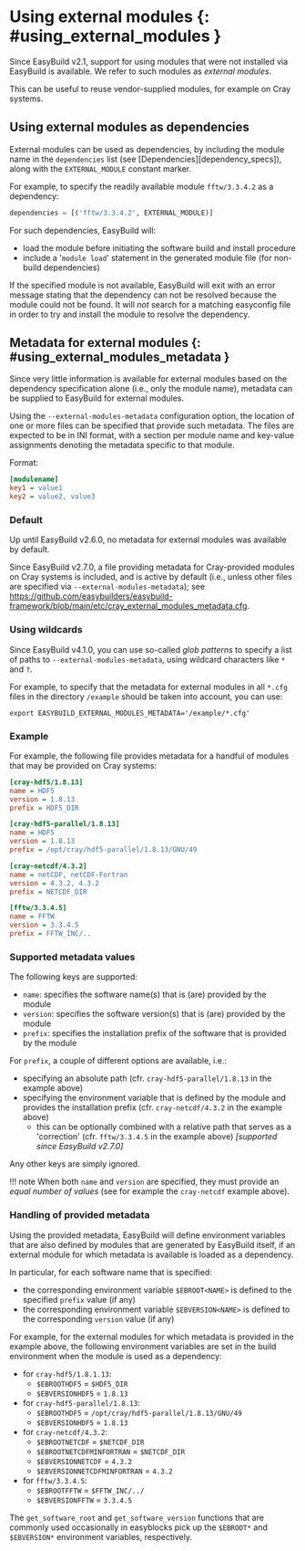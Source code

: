 # Using external modules {: #using_external_modules }

Since EasyBuild v2.1, support for using modules that were not installed via EasyBuild is available.
We refer to such modules as *external modules*.

This can be useful to reuse vendor-supplied modules, for example on Cray systems.


## Using external modules as dependencies

External modules can be used as dependencies, by including the module name in the `dependencies` list (see
[Dependencies][dependency_specs]), along with the `EXTERNAL_MODULE` constant marker.

For example, to specify the readily available module `fftw/3.3.4.2` as a dependency:

``` python
dependencies = [('fftw/3.3.4.2', EXTERNAL_MODULE)]
```

For such dependencies, EasyBuild will:

* load the module before initiating the software build and install procedure
* include a '`module load`' statement in the generated module file (for non-build dependencies)

If the specified module is not available, EasyBuild will exit with an error message stating that the dependency can
not be resolved because the module could not be found. It will *not* search for a matching easyconfig file in order to
try and install the module to resolve the dependency.


## Metadata for external modules {: #using_external_modules_metadata }

Since very little information is available for external modules based on the dependency specification alone (i.e., only
the module name), metadata can be supplied to EasyBuild for external modules.

Using the `--external-modules-metadata` configuration option, the location of one or more files can be specified that
provide such metadata. The files are expected to be in INI format, with a section per module name and key-value
assignments denoting the metadata specific to that module.

Format:

``` ini
[modulename]
key1 = value1
key2 = value2, value3
```

### Default

Up until EasyBuild v2.6.0, no metadata for external modules was available by default.

Since EasyBuild v2.7.0, a file providing metadata for Cray-provided modules on Cray systems is included,
and is active by default (i.e., unless other files are specified via `--external-modules-metadata`);
see <https://github.com/easybuilders/easybuild-framework/blob/main/etc/cray_external_modules_metadata.cfg>.

### Using wildcards

Since EasyBuild v4.1.0, you can use so-called *glob patterns* to specify a list of paths
to `--external-modules-metadata`, using wildcard characters like `*` and `?`.

For example, to specify that the metadata for external modules in all `*.cfg` files in the directory `/example`
should be taken into account, you can use:

``` shell
export EASYBUILD_EXTERNAL_MODULES_METADATA='/example/*.cfg'
```

### Example

For example, the following file provides metadata for a handful of modules that may be provided on Cray systems:

``` ini 
[cray-hdf5/1.8.13]
name = HDF5
version = 1.8.13
prefix = HDF5_DIR

[cray-hdf5-parallel/1.8.13]
name = HDF5
version = 1.8.13
prefix = /opt/cray/hdf5-parallel/1.8.13/GNU/49

[cray-netcdf/4.3.2]
name = netCDF, netCDF-Fortran
version = 4.3.2, 4.3.2
prefix = NETCDF_DIR

[fftw/3.3.4.5]
name = FFTW
version = 3.3.4.5
prefix = FFTW_INC/..
```

### Supported metadata values

The following keys are supported:

* `name`: specifies the software name(s) that is (are) provided by the module
* `version`: specifies the software version(s) that is (are) provided by the module
* `prefix`: specifies the installation prefix of the software that is provided by the module

For `prefix`, a couple of different options are available, i.e.:

* specifying an absolute path (cfr. `cray-hdf5-parallel/1.8.13` in the example above)
* specifying the environment variable that is defined by the module and provides the installation prefix
  (cfr. `cray-netcdf/4.3.2` in the example above)
   * this can be optionally combined with a relative path that serves as a 'correction'
     (cfr. `fftw/3.3.4.5` in the example above) *[supported since EasyBuild v2.7.0]*

Any other keys are simply ignored.

!!! note
    When both `name` and `version` are specified, they must provide an *equal number of values*
    (see for example the `cray-netcdf` example above).

### Handling of provided metadata

Using the provided metadata, EasyBuild will define environment variables that are also defined by modules that are
generated by EasyBuild itself, if an external module for which metadata is available is loaded as a dependency.

In particular, for each software name that is specified:

* the corresponding environment variable `$EBROOT<NAME>` is defined to the specified `prefix` value (if any)
* the corresponding environment variable `$EBVERSION<NAME>` is defined to the corresponding `version` value (if any)

For example, for the external modules for which metadata is provided in the example above, the following
environment variables are set in the build environment when the module is used as a dependency:

* for `cray-hdf5/1.8.1.13`:
   * `$EBROOTHDF5` = `$HDF5_DIR`
   * `$EBVERSIONHDF5` = `1.8.13`
* for `cray-hdf5-parallel/1.8.13`:
   * `$EBROOTHDF5` = `/opt/cray/hdf5-parallel/1.8.13/GNU/49`
   * `$EBVERSIONHDF5` = `1.8.13`
* for `cray-netcdf/4.3.2`:
   * `$EBROOTNETCDF` = `$NETCDF_DIR`
   * `$EBROOTNETCDFMINFORTRAN` = `$NETCDF_DIR`
   * `$EBVERSIONNETCDF` = `4.3.2`
   * `$EBVERSIONNETCDFMINFORTRAN` = `4.3.2`
* for `fftw/3.3.4.5`:
   * `$EBROOTFFTW` = `$FFTW_INC/../`
   * `$EBVERSIONFFTW` = `3.3.4.5`

The `get_software_root` and `get_software_version` functions that are commonly used occasionally in easyblocks
pick up the `$EBROOT*` and `$EBVERSION*` environment variables, respectively.

